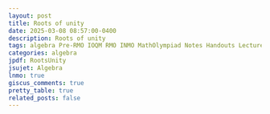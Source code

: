 ```yaml
---
layout: post
title: Roots of unity
date: 2025-03-08 08:57:00-0400
description: Roots of unity
tags: algebra Pre-RMO IOQM RMO INMO MathOlympiad Notes Handouts LectureNotes
categories: algebra
jpdf: RootsUnity
jsujet: Algebra
lnmo: true
giscus_comments: true
pretty_table: true
related_posts: false
---
```


